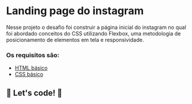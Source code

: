 # Landing page do instagram 

Nesse projeto o desafio foi construir a página inicial do instagram no qual foi abordado conceitos do CSS utilizando Flexbox, uma metodologia de posicionamento de elementos em tela e responsividade.

### Os requisitos são:

* [HTML básico](https://www.w3schools.com/html/)
* [CSS básico](https://developer.mozilla.org/pt-BR/docs/Web/CSS)

## 🚀 Let's code! 🚀
